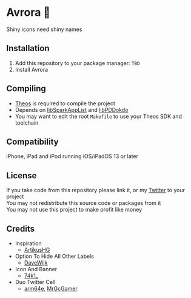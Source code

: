 # Avrora 🌌
Shiny icons need shiny names

## Installation
1. Add this repository to your package manager: `TBD`
2. Install Avrora

## Compiling
  - [Theos](https://theos.dev/) is required to compile the project
  - Depends on [libSparkAppList](https://github.com/SparkDev97/libSparkAppList) and [libPDDokdo](https://github.com/s8ngyu/libpddokdo)
  - You may want to edit the root `Makefile` to use your Theos SDK and toolchain

## Compatibility
iPhone, iPad and iPod running iOS/iPadOS 13 or later

## License
If you take code from this repository please link it, or my [Twitter](https://twitter.com/schneelittchen) to your project<br>
You may not redistribute this source code or packages from it<br>
You may not use this project to make profit like money

## Credits
  - Inspiration
    - [ArtikusHG](https://twitter.com/ArtikusHG)
  - Option To Hide All Other Labels
    - [DaveWijk](https://twitter.com/DaveWijk)
  - Icon And Banner
    - [74k1_](https://twitter.com/74k1_)
  - Duo Twitter Cell
    - [arm64e](https://twitter.com/arm64e), [MrGcGamer](https://twitter.com/MrGcGamer)
